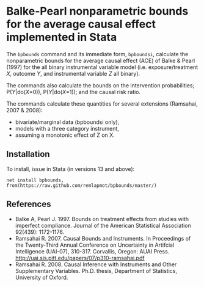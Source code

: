 # Balke-Pearl nonparametric bounds for the average causal effect implemented in Stata

The `bpbounds` command and its immediate form, `bpboundsi`, calculate the nonparametric bounds for the average causal effect (ACE) of Balke & Pearl (1997) for the all binary instrumental variable model (i.e. exposure/treatment *X*, outcome *Y*, and instrumental variable *Z* all binary).

The commands also calculate the bounds on the intervention probabilities; P(*Y*|do(*X*=0)), P(*Y*|do(*X*=1)); and the causal risk ratio.

The commands calculate these quantities for several extensions (Ramsahai, 2007 & 2008):

- bivariate/marginal data (bpboundsi only),
- models with a three category instrument, 
- assuming a monotonic effect of Z on X.

## Installation
To install, issue in Stata (in versions 13 and above):
```
net install bpbounds, from(https://raw.github.com/remlapmot/bpbounds/master/) 
```

## References

- Balke A, Pearl J. 1997. Bounds on treatment effects from studies with imperfect compliance. Journal of the American Statistical Association 92(439): 1172-1176.
-  Ramsahai R. 2007. Causal Bounds and Instruments. In Proceedings of the Twenty-Third Annual Conference on Uncertainty in Artifcial Intelligence (UAI-07), 310-317. Corvallis, Oregon: AUAI Press.  http://uai.sis.pitt.edu/papers/07/p310-ramsahai.pdf
- Ramsahai R. 2008. Causal Inference with Instruments and Other Supplementary Variables. Ph.D. thesis, Department of Statistics, University of Oxford.
